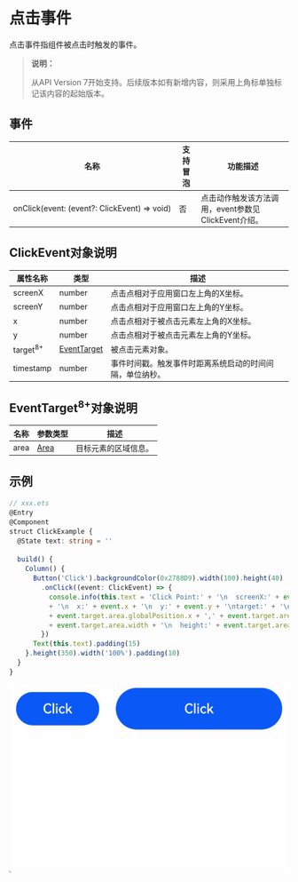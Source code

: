 # 点击事件

点击事件指组件被点击时触发的事件。

>  **说明：**
>
>  从API Version 7开始支持。后续版本如有新增内容，则采用上角标单独标记该内容的起始版本。


## 事件

| 名称                                       | 支持冒泡 | 功能描述                              |
| ---------------------------------------- | ---- | --------------------------------- |
| onClick(event:&nbsp;(event?:&nbsp;ClickEvent)&nbsp;=&gt;&nbsp;void) | 否    | 点击动作触发该方法调用，event参数见ClickEvent介绍。 |

## ClickEvent对象说明
| 属性名称            | 类型                                 | 描述                                                     |
| ------------------- | ------------------------------------ | -------------------------------------------------------- |
| screenX             | number                               | 点击点相对于应用窗口左上角的X坐标。                      |
| screenY             | number                               | 点击点相对于应用窗口左上角的Y坐标。                      |
| x                   | number                               | 点击点相对于被点击元素左上角的X坐标。                    |
| y                   | number                               | 点击点相对于被点击元素左上角的Y坐标。                    |
| target<sup>8+</sup> | [EventTarget](#eventtarget8对象说明) | 被点击元素对象。                                         |
| timestamp           | number                               | 事件时间戳。触发事件时距离系统启动的时间间隔，单位纳秒。 |

## EventTarget<sup>8+</sup>对象说明

| 名称   | 参数类型                      | 描述         |
| ---- | ------------------------- | ---------- |
| area | [Area](ts-types.md#area8) | 目标元素的区域信息。 |



## 示例

```ts
// xxx.ets
@Entry
@Component
struct ClickExample {
  @State text: string = ''

  build() {
    Column() {
      Button('Click').backgroundColor(0x2788D9).width(100).height(40)
        .onClick((event: ClickEvent) => {
          console.info(this.text = 'Click Point:' + '\n  screenX:' + event.screenX + '\n  screenY:' + event.screenY
          + '\n  x:' + event.x + '\n  y:' + event.y + '\ntarget:' + '\n  component globalPos:('
          + event.target.area.globalPosition.x + ',' + event.target.area.globalPosition.y + ')\n  width:'
          + event.target.area.width + '\n  height:' + event.target.area.height)
        })
      Text(this.text).padding(15)
    }.height(350).width('100%').padding(10)
  }
}
```


![zh-cn_image_0000001210353788](figures/zh-cn_image_0000001210353788.gif)
